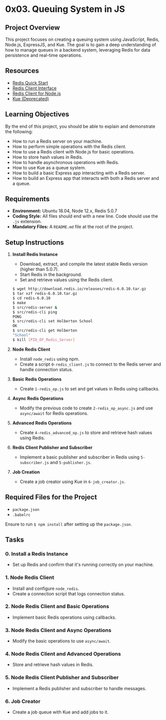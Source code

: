 # 0x03. Queuing System in JS

## Project Overview
This project focuses on creating a queuing system using JavaScript, Redis, Node.js, ExpressJS, and Kue. The goal is to gain a deep understanding of how to manage queues in a backend system, leveraging Redis for data persistence and real-time operations.

## Resources
- [Redis Quick Start](https://redis.io/topics/quickstart)
- [Redis Client Interface](https://redis.io/clients)
- [Redis Client for Node.js](https://github.com/NodeRedis/node-redis)
- [Kue (Deprecated)](https://github.com/Automattic/kue)

## Learning Objectives
By the end of this project, you should be able to explain and demonstrate the following:

- How to run a Redis server on your machine.
- How to perform simple operations with the Redis client.
- How to use a Redis client with Node.js for basic operations.
- How to store hash values in Redis.
- How to handle asynchronous operations with Redis.
- How to use Kue as a queue system.
- How to build a basic Express app interacting with a Redis server.
- How to build an Express app that interacts with both a Redis server and a queue.

## Requirements
- **Environment:** Ubuntu 18.04, Node 12.x, Redis 5.0.7
- **Coding Style:** All files should end with a new line. Code should use the `.js` extension.
- **Mandatory Files:** A `README.md` file at the root of the project.

## Setup Instructions

1. **Install Redis Instance**
   - Download, extract, and compile the latest stable Redis version (higher than 5.0.7).
   - Start Redis in the background.
   - Set and retrieve values using the Redis client.

    ```bash
    $ wget http://download.redis.io/releases/redis-6.0.10.tar.gz
    $ tar xzf redis-6.0.10.tar.gz
    $ cd redis-6.0.10
    $ make
    $ src/redis-server &
    $ src/redis-cli ping
    PONG
    $ src/redis-cli set Holberton School
    OK
    $ src/redis-cli get Holberton
    "School"
    $ kill [PID_OF_Redis_Server]
    ```

2. **Node Redis Client**
   - Install `node_redis` using npm.
   - Create a script `0-redis_client.js` to connect to the Redis server and handle connection status.

3. **Basic Redis Operations**
   - Create `1-redis_op.js` to set and get values in Redis using callbacks.

4. **Async Redis Operations**
   - Modify the previous code to create `2-redis_op_async.js` and use `async/await` for Redis operations.

5. **Advanced Redis Operations**
   - Create `4-redis_advanced_op.js` to store and retrieve hash values using Redis.

6. **Redis Client Publisher and Subscriber**
   - Implement a basic publisher and subscriber in Redis using `5-subscriber.js` and `5-publisher.js`.

7. **Job Creation**
   - Create a job creator using Kue in `6-job_creator.js`.

## Required Files for the Project
- `package.json`
- `.babelrc`

Ensure to run `$ npm install` after setting up the `package.json`.

## Tasks

### 0. Install a Redis Instance
- Set up Redis and confirm that it's running correctly on your machine.

### 1. Node Redis Client
- Install and configure `node_redis`.
- Create a connection script that logs connection status.

### 2. Node Redis Client and Basic Operations
- Implement basic Redis operations using callbacks.

### 3. Node Redis Client and Async Operations
- Modify the basic operations to use `async/await`.

### 4. Node Redis Client and Advanced Operations
- Store and retrieve hash values in Redis.

### 5. Node Redis Client Publisher and Subscriber
- Implement a Redis publisher and subscriber to handle messages.

### 6. Job Creator
- Create a job queue with Kue and add jobs to it.
